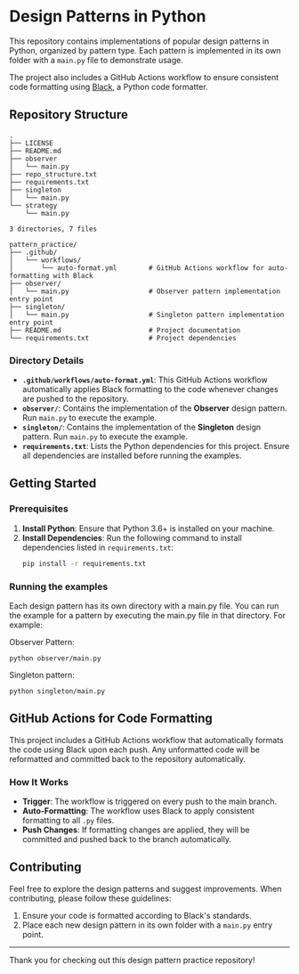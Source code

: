 # Design Patterns in Python

This repository contains implementations of popular design patterns in Python, organized by pattern type. Each pattern is implemented in its own folder with a `main.py` file to demonstrate usage.

The project also includes a GitHub Actions workflow to ensure consistent code formatting using [Black](https://github.com/psf/black), a Python code formatter.

## Repository Structure
```plaintext
.
├── LICENSE
├── README.md
├── observer
│   └── main.py
├── repo_structure.txt
├── requirements.txt
├── singleton
│   └── main.py
└── strategy
    └── main.py

3 directories, 7 files
```
```plaintext
pattern_practice/
├── .github/
│   └── workflows/
│       └── auto-format.yml        # GitHub Actions workflow for auto-formatting with Black
├── observer/
│   └── main.py                    # Observer pattern implementation entry point
├── singleton/
│   └── main.py                    # Singleton pattern implementation entry point
├── README.md                      # Project documentation
└── requirements.txt               # Project dependencies
```


### Directory Details

- **`.github/workflows/auto-format.yml`**: This GitHub Actions workflow automatically applies Black formatting to the code whenever changes are pushed to the repository.
- **`observer/`**: Contains the implementation of the **Observer** design pattern. Run `main.py` to execute the example.
- **`singleton/`**: Contains the implementation of the **Singleton** design pattern. Run `main.py` to execute the example.
- **`requirements.txt`**: Lists the Python dependencies for this project. Ensure all dependencies are installed before running the examples.

## Getting Started

### Prerequisites

1. **Install Python**: Ensure that Python 3.6+ is installed on your machine.
2. **Install Dependencies**: Run the following command to install dependencies listed in `requirements.txt`:
   ```bash
   pip install -r requirements.txt

### Running the examples

Each design pattern has its own directory with a main.py file. You can run the example for a pattern by executing the main.py file in that directory. For example:

Observer Pattern:

    python observer/main.py

Singleton pattern:

    python singleton/main.py

## GitHub Actions for Code Formatting

This project includes a GitHub Actions workflow that automatically formats the code using Black upon each push. Any unformatted code will be reformatted and committed back to the repository automatically.

### How It Works

- **Trigger**: The workflow is triggered on every push to the main branch.
- **Auto-Formatting**: The workflow uses Black to apply consistent formatting to all `.py` files.
- **Push Changes**: If formatting changes are applied, they will be committed and pushed back to the branch automatically.

## Contributing

Feel free to explore the design patterns and suggest improvements. When contributing, please follow these guidelines:

1. Ensure your code is formatted according to Black's standards.
2. Place each new design pattern in its own folder with a `main.py` entry point.

---

Thank you for checking out this design pattern practice repository!

